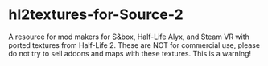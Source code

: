 # hl2textures-for-Source-2

A resource for mod makers for S&box, Half-Life Alyx, and Steam VR with ported textures from Half-Life 2.
These are NOT for commercial use, please do not try to sell addons and maps with these textures. This is a warning!
